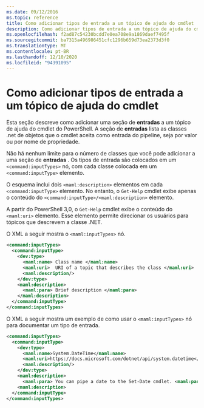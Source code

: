 ```yaml
---
ms.date: 09/12/2016
ms.topic: reference
title: Como adicionar tipos de entrada a um tópico de ajuda do cmdlet
description: Como adicionar tipos de entrada a um tópico de ajuda do cmdlet
ms.openlocfilehash: f2ad87c54230bcdd7e0ea708e9a1869daef7495f
ms.sourcegitcommit: ba7315a496986451cfc1296b659d73ea2373d3f0
ms.translationtype: MT
ms.contentlocale: pt-BR
ms.lasthandoff: 12/10/2020
ms.locfileid: "94391095"
---
```

# <a name="how-to-add-input-types-to-a-cmdlet-help-topic"></a>Como adicionar tipos de entrada a um tópico de ajuda do cmdlet

Esta seção descreve como adicionar uma seção de **entradas** a um tópico de ajuda do cmdlet do PowerShell. A seção de **entradas** lista as classes .net de objetos que o cmdlet aceita como entrada do pipeline, seja por valor ou por nome de propriedade.

Não há nenhum limite para o número de classes que você pode adicionar a uma seção de **entradas** . Os tipos de entrada são colocados em um `<command:inputTypes>` nó, com cada classe colocada em um `<command:inputType>` elemento.

O esquema inclui dois `<maml:description>` elementos em cada `<command:inputType>` elemento.
No entanto, o `Get-Help` cmdlet exibe apenas o conteúdo do `<command:inputType>/<maml:description>` elemento.

A partir do PowerShell 3,0, o `Get-Help` cmdlet exibe o conteúdo do `<maml:uri>` elemento.
Esse elemento permite direcionar os usuários para tópicos que descrevem a classe .NET.

O XML a seguir mostra o `<maml:inputTypes>` nó.

```xml
<command:inputTypes>
  <command:inputType>
    <dev:type>
      <maml:name> Class name </maml:name>
      <maml:uri>  URI of a topic that describes the class </maml:uri>
      <maml:description/>
    </dev:type>
    <maml:description>
      <maml:para> Brief description </maml:para>
    </maml:description>
  </command:inputType>
</command:inputTypes>
```

O XML a seguir mostra um exemplo de como usar o `<maml:inputTypes>` nó para documentar um tipo de entrada.

```xml
<command:inputTypes>
  <command:inputType>
    <dev:type>
      <maml:name>System.DateTime</maml:name>
      <maml:uri>https://docs.microsoft.com/dotnet/api/system.datetime</maml:uri>
      <maml:description/>
    </dev:type>
    <maml:description>
      <maml:para> You can pipe a date to the Set-Date cmdlet. <maml:para>
    <maml:description>
  </command:inputType>
</command:inputTypes>
```
